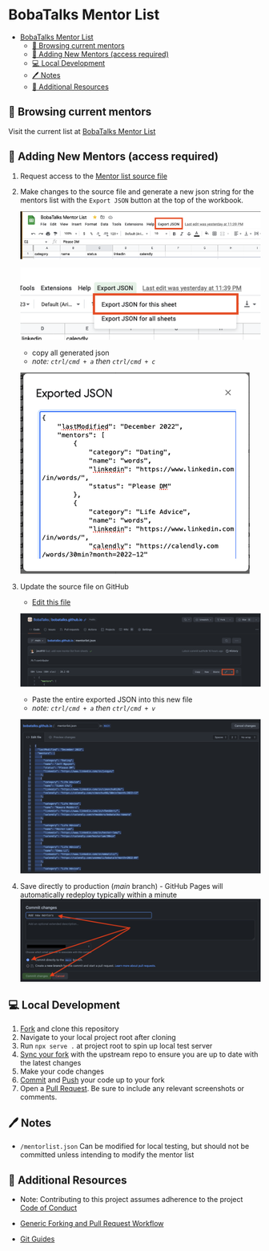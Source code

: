 # BobaTalks Mentor List

- [BobaTalks Mentor List](#bobatalks-mentor-list)
  - [:gift: Browsing current mentors](#gift-browsing-current-mentors)
  - [:rocket: Adding New Mentors (access required)](#rocket-adding-new-mentors-access-required)
  - [:computer: Local Development](#computer-local-development)
  - [:pen: Notes](#pen-notes)
  - [:book: Additional Resources](#book-additional-resources)

## :gift: Browsing current mentors

Visit the current list at [BobaTalks Mentor List](https://bobatalks.github.io)

## :rocket: Adding New Mentors (access required)

1. Request access to the [Mentor list source file](https://docs.google.com/spreadsheets/d/1niDpc344z9BqAmOH8n_n9Wj92YCv6CQv2VA27Y42wh4/edit?usp=sharing)

2. Make changes to the source file and generate a new json string for the mentors list with the `Export JSON` button at the top of the workbook.

   ![image](assets/README-export.png)

   ![image](assets/README-export-sheet.png)

   - copy all generated json
   - _note: `ctrl/cmd + a` then `ctrl/cmd + c`_

   ![image](assets/README-copy-json.png)

3. Update the source file on GitHub

   - [Edit this file](https://github.com/BobaTalks/mentorlist/blob/main/mentorlist.json)

   ![image](assets/README-github.png)

   - Paste the entire exported JSON into this new file
   - _note: `ctrl/cmd + a` then `ctrl/cmd + v`_

   ![image](assets/README-paste-json.png)

4. Save directly to production (_main_ branch) - GitHub Pages will automatically redeploy typically within a minute
   ![image](assets/README-commit-main.png)

## :computer: Local Development

1. [Fork](https://docs.github.com/en/get-started/quickstart/fork-a-repo) and clone this repository
2. Navigate to your local project root after cloning
3. Run `npx serve .` at project root to spin up local test server
4. [Sync your fork](https://docs.github.com/en/pull-requests/collaborating-with-pull-requests/working-with-forks/syncing-a-fork) with the upstream repo to ensure you are up to date with the latest changes
5. Make your code changes
6. [Commit](https://github.com/git-guides/git-commit) and [Push](https://github.com/git-guides/git-push) your code up to your fork
7. Open a [Pull Request](https://docs.github.com/en/pull-requests/collaborating-with-pull-requests/proposing-changes-to-your-work-with-pull-requests/creating-a-pull-request). Be sure to include any relevant screenshots or comments.

## :pen: Notes
- `/mentorlist.json` Can be modified for local testing, but should not be committed unless intending to modify the mentor list

## :book: Additional Resources

- Note: Contributing to this project assumes adherence to the project [Code of Conduct](CODE_OF_CONDUCT.md)

- [Generic Forking and Pull Request Workflow](https://gist.github.com/jwu910/0b7327c2c613f21d913bfae9ced57f04)

- [Git Guides](https://github.com/git-guides)
